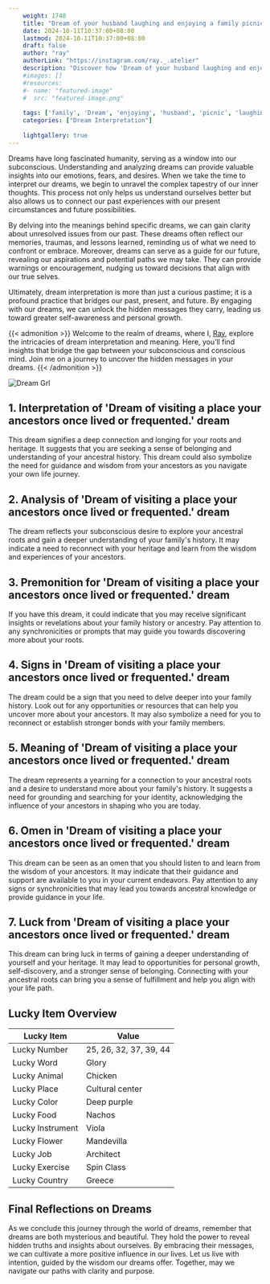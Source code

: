 ```yaml
---
    weight: 1748
    title: "Dream of your husband laughing and enjoying a family picnic."  # Assuming 'title' column exists
    date: 2024-10-11T10:37:00+08:00
    lastmod: 2024-10-11T10:37:00+08:00
    draft: false
    author: "ray"
    authorLink: "https://instagram.com/ray._.atelier"
    description: "Discover how 'Dream of your husband laughing and enjoying a family picnic.' can interpret your future and uncover its significant meanings in your life."
    #images: []
    #resources:
    #- name: "featured-image"
    #  src: "featured-image.png"
    
    tags: ['family', 'Dream', 'enjoying', 'husband', 'picnic', 'laughing']
    categories: ["Dream Interpretation"]
    
    lightgallery: true
---
```

    
Dreams have long fascinated humanity, serving as a window into our subconscious. Understanding and analyzing dreams can provide valuable insights into our emotions, fears, and desires. When we take the time to interpret our dreams, we begin to unravel the complex tapestry of our inner thoughts. This process not only helps us understand ourselves better but also allows us to connect our past experiences with our present circumstances and future possibilities.

By delving into the meanings behind specific dreams, we can gain clarity about unresolved issues from our past. These dreams often reflect our memories, traumas, and lessons learned, reminding us of what we need to confront or embrace. Moreover, dreams can serve as a guide for our future, revealing our aspirations and potential paths we may take. They can provide warnings or encouragement, nudging us toward decisions that align with our true selves.

Ultimately, dream interpretation is more than just a curious pastime; it is a profound practice that bridges our past, present, and future. By engaging with our dreams, we can unlock the hidden messages they carry, leading us toward greater self-awareness and personal growth.

{{< admonition >}}
Welcome to the realm of dreams, where I, [Ray](https://instagram.com/ray._.atelier), explore the intricacies of dream interpretation and meaning. Here, you’ll find insights that bridge the gap between your subconscious and conscious mind. Join me on a journey to uncover the hidden messages in your dreams.
{{< /admonition >}}

![Dream Grl](https://cdn.pixabay.com/photo/2017/11/02/03/35/gothic-2910057_1280.jpg "Dream Grl")

## 1. Interpretation of 'Dream of visiting a place your ancestors once lived or frequented.' dream
 This dream signifies a deep connection and longing for your roots and heritage. It suggests that you are seeking a sense of belonging and understanding of your ancestral history. This dream could also symbolize the need for guidance and wisdom from your ancestors as you navigate your own life journey.

## 2. Analysis of 'Dream of visiting a place your ancestors once lived or frequented.' dream
 The dream reflects your subconscious desire to explore your ancestral roots and gain a deeper understanding of your family's history. It may indicate a need to reconnect with your heritage and learn from the wisdom and experiences of your ancestors.

## 3. Premonition for 'Dream of visiting a place your ancestors once lived or frequented.' dream
 If you have this dream, it could indicate that you may receive significant insights or revelations about your family history or ancestry. Pay attention to any synchronicities or prompts that may guide you towards discovering more about your roots.

## 4. Signs in 'Dream of visiting a place your ancestors once lived or frequented.' dream
 The dream could be a sign that you need to delve deeper into your family history. Look out for any opportunities or resources that can help you uncover more about your ancestors. It may also symbolize a need for you to reconnect or establish stronger bonds with your family members.

## 5. Meaning of 'Dream of visiting a place your ancestors once lived or frequented.' dream
 The dream represents a yearning for a connection to your ancestral roots and a desire to understand more about your family's history. It suggests a need for grounding and searching for your identity, acknowledging the influence of your ancestors in shaping who you are today.

## 6. Omen in 'Dream of visiting a place your ancestors once lived or frequented.' dream
 This dream can be seen as an omen that you should listen to and learn from the wisdom of your ancestors. It may indicate that their guidance and support are available to you in your current endeavors. Pay attention to any signs or synchronicities that may lead you towards ancestral knowledge or provide guidance in your life.

## 7. Luck from 'Dream of visiting a place your ancestors once lived or frequented.' dream
 This dream can bring luck in terms of gaining a deeper understanding of yourself and your heritage. It may lead to opportunities for personal growth, self-discovery, and a stronger sense of belonging. Connecting with your ancestral roots can bring you a sense of fulfillment and help you align with your life path.

## Lucky Item Overview
| Lucky Item          | Value              |
|---------------|--------------------|
| Lucky Number        | 25, 26, 32, 37, 39, 44  |
| Lucky Word          | Glory |
| Lucky Animal        | Chicken |
| Lucky Place         | Cultural center     |
| Lucky Color         | Deep purple     |
| Lucky Food          | Nachos      |
| Lucky Instrument    | Viola |
| Lucky Flower        | Mandevilla    |
| Lucky Job           | Architect       |
| Lucky Exercise      | Spin Class  |
| Lucky Country       | Greece    |


##  Final Reflections on Dreams

As we conclude this journey through the world of dreams, remember that dreams are both mysterious and beautiful. They hold the power to reveal hidden truths and insights about ourselves. By embracing their messages, we can cultivate a more positive influence in our lives. Let us live with intention, guided by the wisdom our dreams offer. Together, may we navigate our paths with clarity and purpose.
